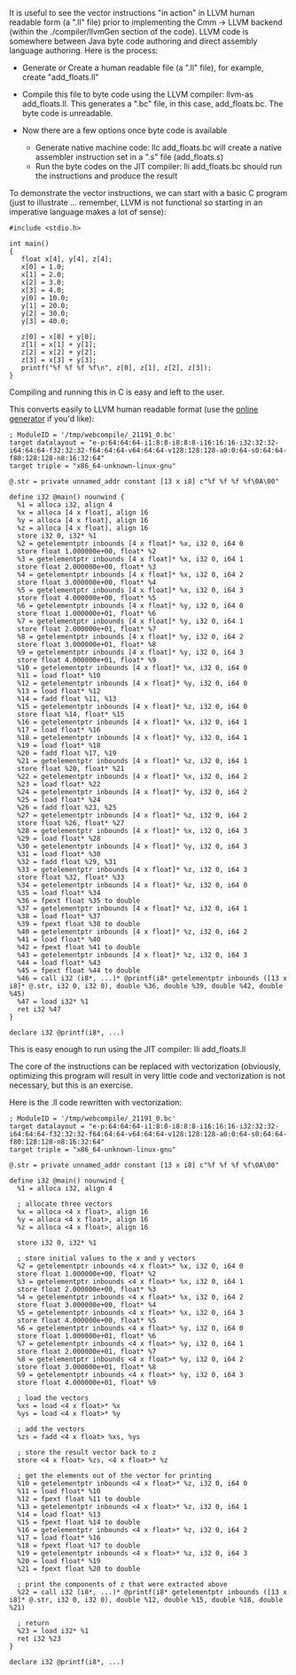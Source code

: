 
It is useful to see the vector instructions "in action" in LLVM human readable form (a ".ll" file) prior to implementing the Cmm -\> LLVM backend (within the ./compiler/llvmGen section of the code).  LLVM code is somewhere between Java byte code authoring and direct assembly language authoring.  Here is the process:

- Generate or Create a human readable file (a ".ll" file), for example, create "add_floats.ll"
- Compile this file to byte code using the LLVM compiler:  llvm-as add_floats.ll.  This generates a ".bc" file, in this case, add_floats.bc.  The byte code is unreadable.
- Now there are a few options once byte code is available

  - Generate native machine code:  llc add_floats.bc will create a native assembler instruction set in a ".s" file (add_floats.s)
  - Run the byte codes on the JIT compiler:  lli add_floats.bc should run the instructions and produce the result


To demonstrate the vector instructions, we can start with a basic C program (just to illustrate ... remember, LLVM is not functional so starting in an imperative language makes a lot of sense):

```wiki
#include <stdio.h>

int main()
{
   float x[4], y[4], z[4];
   x[0] = 1.0;
   x[1] = 2.0;
   x[2] = 3.0;
   x[3] = 4.0;
   y[0] = 10.0;
   y[1] = 20.0;
   y[2] = 30.0;
   y[3] = 40.0;

   z[0] = x[0] + y[0]; 
   z[1] = x[1] + y[1]; 
   z[2] = x[2] + y[2]; 
   z[3] = x[3] + y[3];
   printf("%f %f %f %f\n", z[0], z[1], z[2], z[3]);
}
```


Compiling and running this in C is easy and left to the user.


This converts easily to LLVM human readable format (use the [ online generator](http://llvm.org/demo/index.cgi) if you'd like):

```wiki
; ModuleID = '/tmp/webcompile/_21191_0.bc'
target datalayout = "e-p:64:64:64-i1:8:8-i8:8:8-i16:16:16-i32:32:32-i64:64:64-f32:32:32-f64:64:64-v64:64:64-v128:128:128-a0:0:64-s0:64:64-f80:128:128-n8:16:32:64"
target triple = "x86_64-unknown-linux-gnu"

@.str = private unnamed_addr constant [13 x i8] c"%f %f %f %f\0A\00"

define i32 @main() nounwind {
  %1 = alloca i32, align 4
  %x = alloca [4 x float], align 16
  %y = alloca [4 x float], align 16
  %z = alloca [4 x float], align 16
  store i32 0, i32* %1
  %2 = getelementptr inbounds [4 x float]* %x, i32 0, i64 0
  store float 1.000000e+00, float* %2
  %3 = getelementptr inbounds [4 x float]* %x, i32 0, i64 1
  store float 2.000000e+00, float* %3
  %4 = getelementptr inbounds [4 x float]* %x, i32 0, i64 2
  store float 3.000000e+00, float* %4
  %5 = getelementptr inbounds [4 x float]* %x, i32 0, i64 3
  store float 4.000000e+00, float* %5
  %6 = getelementptr inbounds [4 x float]* %y, i32 0, i64 0
  store float 1.000000e+01, float* %6
  %7 = getelementptr inbounds [4 x float]* %y, i32 0, i64 1
  store float 2.000000e+01, float* %7
  %8 = getelementptr inbounds [4 x float]* %y, i32 0, i64 2
  store float 3.000000e+01, float* %8
  %9 = getelementptr inbounds [4 x float]* %y, i32 0, i64 3
  store float 4.000000e+01, float* %9
  %10 = getelementptr inbounds [4 x float]* %x, i32 0, i64 0
  %11 = load float* %10
  %12 = getelementptr inbounds [4 x float]* %y, i32 0, i64 0
  %13 = load float* %12
  %14 = fadd float %11, %13
  %15 = getelementptr inbounds [4 x float]* %z, i32 0, i64 0
  store float %14, float* %15
  %16 = getelementptr inbounds [4 x float]* %x, i32 0, i64 1
  %17 = load float* %16
  %18 = getelementptr inbounds [4 x float]* %y, i32 0, i64 1
  %19 = load float* %18
  %20 = fadd float %17, %19
  %21 = getelementptr inbounds [4 x float]* %z, i32 0, i64 1
  store float %20, float* %21
  %22 = getelementptr inbounds [4 x float]* %x, i32 0, i64 2
  %23 = load float* %22
  %24 = getelementptr inbounds [4 x float]* %y, i32 0, i64 2
  %25 = load float* %24
  %26 = fadd float %23, %25
  %27 = getelementptr inbounds [4 x float]* %z, i32 0, i64 2
  store float %26, float* %27
  %28 = getelementptr inbounds [4 x float]* %x, i32 0, i64 3
  %29 = load float* %28
  %30 = getelementptr inbounds [4 x float]* %y, i32 0, i64 3
  %31 = load float* %30
  %32 = fadd float %29, %31
  %33 = getelementptr inbounds [4 x float]* %z, i32 0, i64 3
  store float %32, float* %33
  %34 = getelementptr inbounds [4 x float]* %z, i32 0, i64 0
  %35 = load float* %34
  %36 = fpext float %35 to double
  %37 = getelementptr inbounds [4 x float]* %z, i32 0, i64 1
  %38 = load float* %37
  %39 = fpext float %38 to double
  %40 = getelementptr inbounds [4 x float]* %z, i32 0, i64 2
  %41 = load float* %40
  %42 = fpext float %41 to double
  %43 = getelementptr inbounds [4 x float]* %z, i32 0, i64 3
  %44 = load float* %43
  %45 = fpext float %44 to double
  %46 = call i32 (i8*, ...)* @printf(i8* getelementptr inbounds ([13 x i8]* @.str, i32 0, i32 0), double %36, double %39, double %42, double %45)
  %47 = load i32* %1
  ret i32 %47
}

declare i32 @printf(i8*, ...)
```


This is easy enough to run using the JIT compiler:  lli add_floats.ll


The core of the instructions can be replaced with vectorization (obviously, optimizing this program will result in very little code and vectorization is not necessary, but this is an exercise.


Here is the .ll code rewritten with vectorization:

```wiki
; ModuleID = '/tmp/webcompile/_21191_0.bc'
target datalayout = "e-p:64:64:64-i1:8:8-i8:8:8-i16:16:16-i32:32:32-i64:64:64-f32:32:32-f64:64:64-v64:64:64-v128:128:128-a0:0:64-s0:64:64-f80:128:128-n8:16:32:64"
target triple = "x86_64-unknown-linux-gnu"

@.str = private unnamed_addr constant [13 x i8] c"%f %f %f %f\0A\00"

define i32 @main() nounwind {
  %1 = alloca i32, align 4

  ; allocate three vectors
  %x = alloca <4 x float>, align 16
  %y = alloca <4 x float>, align 16
  %z = alloca <4 x float>, align 16

  store i32 0, i32* %1

  ; store initial values to the x and y vectors
  %2 = getelementptr inbounds <4 x float>* %x, i32 0, i64 0
  store float 1.000000e+00, float* %2
  %3 = getelementptr inbounds <4 x float>* %x, i32 0, i64 1
  store float 2.000000e+00, float* %3
  %4 = getelementptr inbounds <4 x float>* %x, i32 0, i64 2
  store float 3.000000e+00, float* %4
  %5 = getelementptr inbounds <4 x float>* %x, i32 0, i64 3
  store float 4.000000e+00, float* %5
  %6 = getelementptr inbounds <4 x float>* %y, i32 0, i64 0
  store float 1.000000e+01, float* %6
  %7 = getelementptr inbounds <4 x float>* %y, i32 0, i64 1
  store float 2.000000e+01, float* %7
  %8 = getelementptr inbounds <4 x float>* %y, i32 0, i64 2
  store float 3.000000e+01, float* %8
  %9 = getelementptr inbounds <4 x float>* %y, i32 0, i64 3
  store float 4.000000e+01, float* %9

  ; load the vectors
  %xs = load <4 x float>* %x
  %ys = load <4 x float>* %y

  ; add the vectors
  %zs = fadd <4 x float> %xs, %ys

  ; store the result vector back to z
  store <4 x float> %zs, <4 x float>* %z

  ; get the elements out of the vector for printing
  %10 = getelementptr inbounds <4 x float>* %z, i32 0, i64 0
  %11 = load float* %10
  %12 = fpext float %11 to double
  %13 = getelementptr inbounds <4 x float>* %z, i32 0, i64 1
  %14 = load float* %13
  %15 = fpext float %14 to double
  %16 = getelementptr inbounds <4 x float>* %z, i32 0, i64 2
  %17 = load float* %16
  %18 = fpext float %17 to double
  %19 = getelementptr inbounds <4 x float>* %z, i32 0, i64 3
  %20 = load float* %19
  %21 = fpext float %20 to double

  ; print the components of z that were extracted above
  %22 = call i32 (i8*, ...)* @printf(i8* getelementptr inbounds ([13 x i8]* @.str, i32 0, i32 0), double %12, double %15, double %18, double %21)

  ; return
  %23 = load i32* %1
  ret i32 %23
}

declare i32 @printf(i8*, ...)
```
